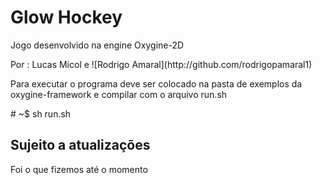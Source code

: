 <h1>Glow Hockey</h1>
<p>Jogo desenvolvido na engine Oxygine-2D</p>
Por : Lucas Micol e ![Rodrigo Amaral](http://github.com/rodrigopamaral1)

<p>Para executar o programa deve ser colocado na pasta de exemplos da oxygine-framework
e compilar com o arquivo run.sh </p>
# ~$ sh run.sh

<h2>Sujeito a atualizações</h2>
Foi o que fizemos até o momento
